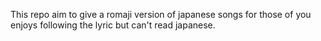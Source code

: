 This repo aim to give a romaji version of japanese songs for those of you enjoys following the lyric but can't read japanese.


